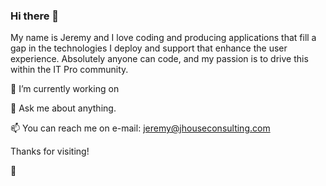 ### Hi there 👋

My name is Jeremy and I love coding and producing applications that fill a gap in the technologies I deploy and support that enhance the user experience. Absolutely anyone can code, and my passion is to drive this within the IT Pro community.

🔭 I’m currently working on

💬 Ask me about anything.

📫 You can reach me on e-mail: jeremy@jhouseconsulting.com

Thanks for visiting!

🤙
